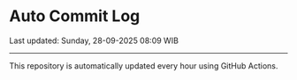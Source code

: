 # Auto Commit Log

Last updated: Sunday, 28-09-2025 08:09 WIB

---

This repository is automatically updated every hour using GitHub Actions.
